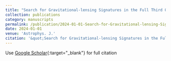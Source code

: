 ```yaml
---
title: "Search for Gravitational-lensing Signatures in the Full Third Observing Run of the LIGOtextendashVirgo Network"
collection: publications
category: manuscripts
permalink: /publication/2024-01-01-Search-for-Gravitational-lensing-Signatures-in-the-Full-Third-Observing-Run-of-the-LIGOtextendashVirgo-Network
date: 2024-01-01
venue: 'Astrophys. J.'
citation: '&quot;Search for Gravitational-lensing Signatures in the Full Third Observing Run of the LIGOtextendashVirgo Network.&quot; Astrophys. J., 2024.'
---
```

Use [Google Scholar](https://scholar.google.com/scholar?q=Search+for+Gravitational+lensing+Signatures+in+the+Full+Third+Observing+Run+of+the+LIGOtextendashVirgo+Network){:target="_blank"} for full citation